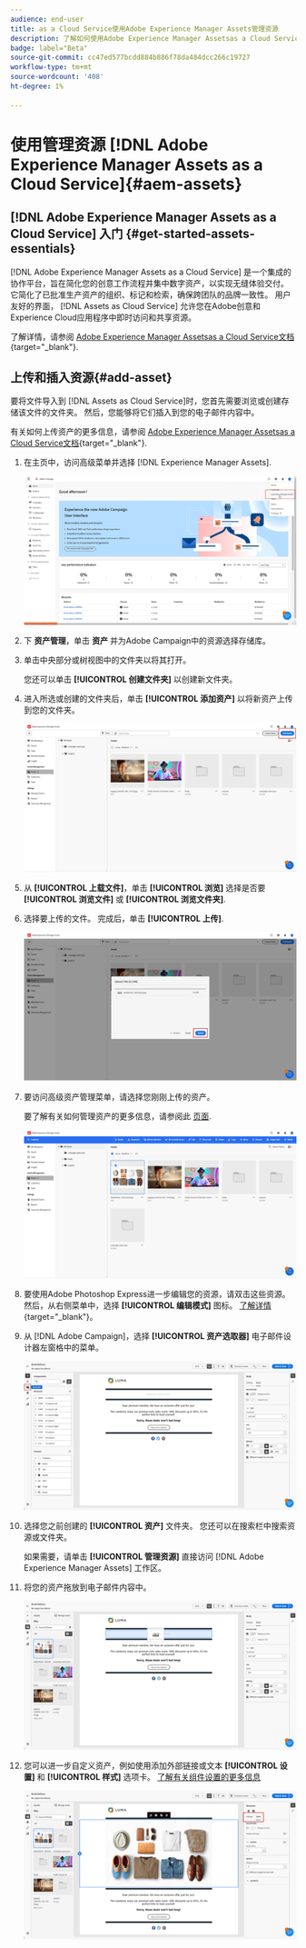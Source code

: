 ```yaml
---
audience: end-user
title: as a Cloud Service使用Adobe Experience Manager Assets管理资源
description: 了解如何使用Adobe Experience Manager Assetsas a Cloud Service管理资源
badge: label="Beta"
source-git-commit: cc47ed577bcdd884b886f78da484dcc266c19727
workflow-type: tm+mt
source-wordcount: '408'
ht-degree: 1%

---
```


# 使用管理资源 [!DNL Adobe Experience Manager Assets as a Cloud Service]{#aem-assets}

## [!DNL Adobe Experience Manager Assets as a Cloud Service] 入门 {#get-started-assets-essentials}

[!DNL Adobe Experience Manager Assets as a Cloud Service] 是一个集成的协作平台，旨在简化您的创意工作流程并集中数字资产，以实现无缝体验交付。 它简化了已批准生产资产的组织、标记和检索，确保跨团队的品牌一致性。 用户友好的界面， [!DNL Assets as Cloud Service] 允许您在Adobe创意和Experience Cloud应用程序中即时访问和共享资源。

了解详情，请参阅 [Adobe Experience Manager Assetsas a Cloud Service文档](https://experienceleague.adobe.com/docs/experience-manager-cloud-service/content/assets/home.html){target="_blank"}.

## 上传和插入资源{#add-asset}

要将文件导入到 [!DNL Assets as Cloud Service]时，您首先需要浏览或创建存储该文件的文件夹。 然后，您能够将它们插入到您的电子邮件内容中。

有关如何上传资产的更多信息，请参阅 [Adobe Experience Manager Assetsas a Cloud Service文档](https://experienceleague.adobe.com/docs/experience-manager-cloud-service/content/assets/assets-view/add-delete-assets-view.html){target="_blank"}.

1. 在主页中，访问高级菜单并选择 [!DNL Experience Manager Assets].

   ![](assets/assets_1.png)

1. 下 **资产管理**，单击 **资产** 并为Adobe Campaign中的资源选择存储库。

1. 单击中央部分或树视图中的文件夹以将其打开。

   您还可以单击 **[!UICONTROL 创建文件夹]** 以创建新文件夹。

1. 进入所选或创建的文件夹后，单击 **[!UICONTROL 添加资产]** 以将新资产上传到您的文件夹。

   ![](assets/assets_2.png)

1. 从 **[!UICONTROL 上载文件]**，单击 **[!UICONTROL 浏览]** 选择是否要 **[!UICONTROL 浏览文件]** 或 **[!UICONTROL 浏览文件夹]**.

1. 选择要上传的文件。 完成后，单击 **[!UICONTROL 上传]**.

   ![](assets/assets_3.png)

1. 要访问高级资产管理菜单，请选择您刚刚上传的资产。

   要了解有关如何管理资产的更多信息，请参阅此 [页面](https://experienceleague.adobe.com/docs/experience-manager-cloud-service/content/assets/assets-view/manage-organize-assets-view.html).

   ![](assets/assets_4.png)

1. 要使用Adobe Photoshop Express进一步编辑您的资源，请双击这些资源。 然后，从右侧菜单中，选择 **[!UICONTROL 编辑模式]** 图标。 [了解详情](https://experienceleague.adobe.com/docs/experience-manager-cloud-service/content/assets/assets-view/edit-images-assets-view.html#edit-using-express){target="_blank"}。

1. 从 [!DNL Adobe Campaign]，选择 **[!UICONTROL 资产选取器]** 电子邮件设计器左窗格中的菜单。

   ![](assets/assets_6.png)

1. 选择您之前创建的 **[!UICONTROL 资产]** 文件夹。 您还可以在搜索栏中搜索资源或文件夹。

   如果需要，请单击  **[!UICONTROL 管理资源]** 直接访问 [!DNL Adobe Experience Manager Assets] 工作区。

1. 将您的资产拖放到电子邮件内容中。

   ![](assets/assets_5.png)

1. 您可以进一步自定义资产，例如使用添加外部链接或文本 **[!UICONTROL 设置]** 和 **[!UICONTROL 样式]** 选项卡。 [了解有关组件设置的更多信息](../content/content-components.md)

   ![](assets/assets_7.png)
